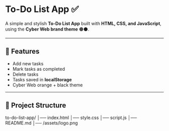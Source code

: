 # To-Do List App ✅

A simple and stylish **To-Do List App** built with **HTML, CSS, and JavaScript**, using the **Cyber Web brand theme** 🟠⚫.  

---

## 🚀 Features
- Add new tasks  
- Mark tasks as completed  
- Delete tasks  
- Tasks saved in **localStorage**  
- Cyber Web orange + black theme  

---

## 📂 Project Structure
to-do-list-app/
│── index.html
│── style.css
│── script.js
│── README.md
│── /assets/logo.png